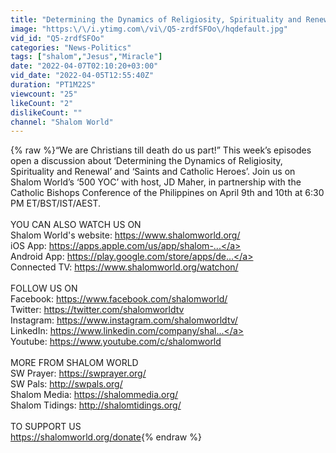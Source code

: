 ```yaml
---
title: "Determining the Dynamics of Religiosity, Spirituality and Renewal | Saints and Catholic Heroes ..."
image: "https:\/\/i.ytimg.com\/vi\/Q5-zrdfSFOo\/hqdefault.jpg"
vid_id: "Q5-zrdfSFOo"
categories: "News-Politics"
tags: ["shalom","Jesus","Miracle"]
date: "2022-04-07T02:10:20+03:00"
vid_date: "2022-04-05T12:55:40Z"
duration: "PT1M22S"
viewcount: "25"
likeCount: "2"
dislikeCount: ""
channel: "Shalom World"
---
```

{% raw %}“We are Christians till death do us part!” This week’s episodes open a discussion about ‘Determining the Dynamics of Religiosity, Spirituality and Renewal’ and ‘Saints and Catholic Heroes’. Join us on Shalom World’s ‘500 YOC’ with host, JD Maher, in partnership with the Catholic Bishops Conference of the Philippines on April 9th and 10th at 6:30 PM ET/BST/IST/AEST.<br /><br />YOU CAN ALSO WATCH US ON <br />Shalom World's website: <a rel="nofollow" target="blank" href="https://www.shalomworld.org/">https://www.shalomworld.org/</a><br />iOS App: <a rel="nofollow" target="blank" href="https://apps.apple.com/us/app/shalom-...">https://apps.apple.com/us/app/shalom-...</a><br />Android App: <a rel="nofollow" target="blank" href="https://play.google.com/store/apps/de...">https://play.google.com/store/apps/de...</a><br />Connected TV: <a rel="nofollow" target="blank" href="https://www.shalomworld.org/watchon/">https://www.shalomworld.org/watchon/</a><br /><br />FOLLOW US ON<br />Facebook: <a rel="nofollow" target="blank" href="https://www.facebook.com/shalomworld/">https://www.facebook.com/shalomworld/</a><br />Twitter: <a rel="nofollow" target="blank" href="https://twitter.com/shalomworldtv">https://twitter.com/shalomworldtv</a><br />Instagram: <a rel="nofollow" target="blank" href="https://www.instagram.com/shalomworldtv/">https://www.instagram.com/shalomworldtv/</a><br />LinkedIn: <a rel="nofollow" target="blank" href="https://www.linkedin.com/company/shal...">https://www.linkedin.com/company/shal...</a><br />Youtube: <a rel="nofollow" target="blank" href="https://www.youtube.com/c/shalomworld">https://www.youtube.com/c/shalomworld</a><br /><br />MORE FROM SHALOM WORLD<br />SW Prayer: <a rel="nofollow" target="blank" href="https://swprayer.org/">https://swprayer.org/</a><br />SW Pals: <a rel="nofollow" target="blank" href="http://swpals.org/">http://swpals.org/</a><br />Shalom Media: <a rel="nofollow" target="blank" href="https://shalommedia.org/">https://shalommedia.org/</a><br />Shalom Tidings: <a rel="nofollow" target="blank" href="http://shalomtidings.org/">http://shalomtidings.org/</a><br /><br />TO SUPPORT US<br /><a rel="nofollow" target="blank" href="https://shalomworld.org/donate">https://shalomworld.org/donate</a>{% endraw %}
